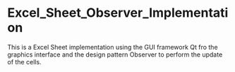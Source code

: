 # Excel_Sheet_Observer_Implementation
This is a Excel Sheet implementation using the GUI framework Qt fro the graphics interface and the design pattern Observer to perform the update of the cells.


